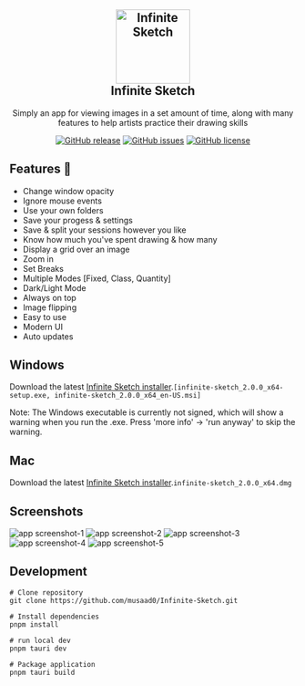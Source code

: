 <h2 align="center">
    <a href="https://github.com/musaad0/Infinite-Sketch">
    <img src="https://github.com/musaad0/Infinite-Sketch/blob/main/src-tauri/icons/icon.png" alt="Infinite Sketch" width="130">
    </a>
    <br>
    Infinite Sketch
</h2>

 <p align="center">
    Simply an app for viewing images in a set amount of time, along with many features to help artists practice their drawing skills
</p>

<div align="center">
<a href="https://github.com/musaad0/Infinite-Sketch/releases/latest"> <img alt="GitHub release" src="https://img.shields.io/badge/Latest-v1.6.0-blue"></a>
<a href="https://github.com/musaad0/Infinite-Sketch/issues"> <img alt="GitHub issues" src="https://img.shields.io/github/issues/musaad0/Infinite-Sketch"></a>
<a href="https://github.com/musaad0/Infinite-Sketch/blob/main/LICENSE"> <img alt="GitHub license" src="https://img.shields.io/github/license/musaad0/Infinite-Sketch"></a>
</div>

## Features :rocket:

- Change window opacity
- Ignore mouse events
- Use your own folders
- Save your progess & settings
- Save & split your sessions however you like
- Know how much you've spent drawing & how many
- Display a grid over an image
- Zoom in
- Set Breaks
- Multiple Modes [Fixed, Class, Quantity]
- Dark/Light Mode
- Always on top
- Image flipping
- Easy to use
- Modern UI
- Auto updates

## Windows

Download the latest [Infinite Sketch installer](https://github.com/musaad0/Infinite-Sketch/releases/latest).`[infinite-sketch_2.0.0_x64-setup.exe, infinite-sketch_2.0.0_x64_en-US.msi]`

Note: The Windows executable is currently not signed, which will show a warning when you run the .exe. Press 'more info' -> 'run anyway' to skip the warning.

## Mac

Download the latest [Infinite Sketch installer](https://github.com/musaad0/Infinite-Sketch/releases/latest).`infinite-sketch_2.0.0_x64.dmg`

<!-- ## Linux (Not Tested)

Download the latest [Infinite Sketch installer](https://github.com/musaad0/Infinite-Sketch/releases/latest).`[infinite-sketch_2.0.0_amd64.AppImage, infinite-sketch_2.0.0_amd64.deb]` -->

## Screenshots

![app screenshot-1](https://github.com/musaad0/Infinite-Sketch/blob/main/screenshots/Infinite_Sketch_1.png "screenshot-1")
![app screenshot-2](https://github.com/musaad0/Infinite-Sketch/blob/main/screenshots/Infinite_Sketch_2.png "screenshot-2")
![app screenshot-3](https://github.com/musaad0/Infinite-Sketch/blob/main/screenshots/Infinite_Sketch_3.png "screenshot-3")
![app screenshot-4](https://github.com/musaad0/Infinite-Sketch/blob/main/screenshots/Infinite_Sketch_4.png "screenshot-4")
![app screenshot-5](https://github.com/musaad0/Infinite-Sketch/blob/main/screenshots/Infinite_Sketch_5.png "screenshot-5")

## Development

```
# Clone repository
git clone https://github.com/musaad0/Infinite-Sketch.git

# Install dependencies
pnpm install

# run local dev
pnpm tauri dev

# Package application
pnpm tauri build
```
